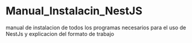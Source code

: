 # Manual_Instalacin_NestJS
manual de instalacion de todos los programas necesarios para el uso de NestJs y explicacion del formato de trabajo
